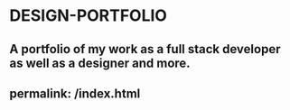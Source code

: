 # DESIGN-PORTFOLIO
A portfolio of my work as a full stack developer as well as a designer and more.
---
permalink: /index.html
---
